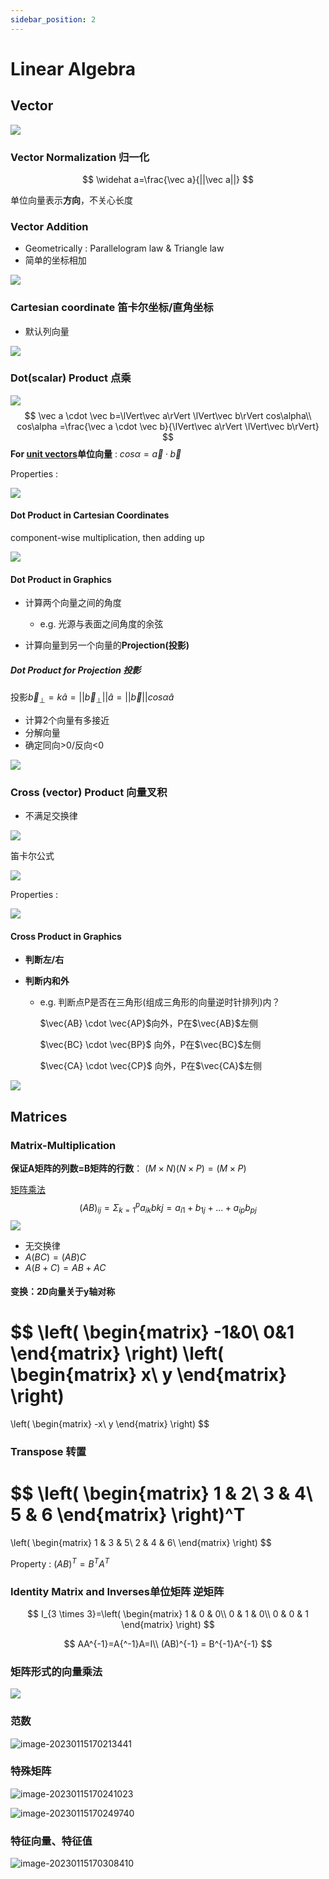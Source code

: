 ```yaml
---
sidebar_position: 2
---
```


# Linear Algebra

## Vector

![](./src/Vector.png)

### Vector Normalization 归一化

$$
\widehat a=\frac{\vec a}{||\vec a||}
$$

单位向量表示**方向**，不关心长度

### Vector Addition

- Geometrically : Parallelogram law & Triangle law
- 简单的坐标相加

![](./src/VectorAddition.png)

### Cartesian coordinate 笛卡尔坐标/直角坐标

- 默认列向量

![](./src/Cartesian-coordinate.png)

### Dot(scalar) Product 点乘

![](./src/点乘.png)
$$
\vec a \cdot \vec b=\lVert\vec a\rVert \lVert\vec b\rVert cos\alpha\\
cos\alpha =\frac{\vec a \cdot \vec b}{\lVert\vec a\rVert \lVert\vec b\rVert}
$$
**For <u>unit vectors</u>单位向量** : $cos\alpha=\vec a · \vec b$

Properties : 

![](./src/点乘Properties.png)

#### Dot Product in Cartesian Coordinates

component-wise multiplication, then adding up

![](./src/Dot-Product-in-Cartesian-Coordinates.png)

#### Dot Product in Graphics

- 计算两个向量之间的角度
  - e.g. 光源与表面之间角度的余弦

- 计算向量到另一个向量的**Projection(投影)**

##### Dot Product for Projection 投影

投影$\vec b_\bot = k\widehat a = ||\vec b_\bot||\widehat a=||\vec b||cos\alpha \widehat a$

- 计算2个向量有多接近
- 分解向量
- 确定同向>0/反向<0

![](./src/Vector-Projection.png)

### Cross (vector) Product 向量叉积

- 不满足交换律

![](./src/CrossProduct.png)

笛卡尔公式

![](./src/CrossProductFormula.png)

Properties :

![](./src/CrossProductproperties.png)

#### Cross Product in Graphics

- **判断左/右**

- **判断内和外**

  - e.g. 判断点P是否在三角形(组成三角形的向量逆时针排列)内？

    $\vec{AB} \cdot \vec{AP}$向外，P在$\vec{AB}$左侧

    $\vec{BC} \cdot \vec{BP}$ 向外，P在$\vec{BC}$左侧

    $\vec{CA} \cdot \vec{CP}$ 向外，P在$\vec{CA}$左侧

![](./src/叉积判断内外.png)

## Matrices

### Matrix-Multiplication

**保证A矩阵的列数=B矩阵的行数**： $(M \times N)(N \times P) = (M \times P)$

[矩阵乘法](https://zhuanlan.zhihu.com/p/158776486)
$$
(AB)_{ij}=\Sigma_{k=1}^pa_{ik}b{kj}=a_{i1}+b_{1j}+...+a_{ip}b_{pj}
$$
![](./src/矩阵乘法.png)

- 无交换律
- $A(BC)=(AB)C$
- $A(B+C)=AB+AC$

#### 变换：2D向量关于y轴对称

$$
\left(
\begin{matrix}
-1&0\\
0&1
\end{matrix}
\right)
\left(
\begin{matrix}
x\\
y
\end{matrix}
\right)
=
\left(
\begin{matrix}
-x\\
y
\end{matrix}
\right)
$$

###  Transpose 转置

$$
\left(
\begin{matrix}
1 & 2\\
3 & 4\\
5 & 6
\end{matrix}
\right)^T
=
\left(
\begin{matrix}
1 & 3 & 5\\
2 & 4 & 6\\
\end{matrix}
\right)
$$

Property : $(AB)^T=B^TA^T$

###  Identity Matrix and Inverses单位矩阵 逆矩阵

$$
I_{3 \times 3}=\left(
\begin{matrix}
1 & 0 & 0\\
0 & 1 & 0\\
0 & 0 & 1
\end{matrix}
\right)
$$

$$
AA^{-1}=A{^-1}A=I\\
(AB)^{-1} = B^{-1}A^{-1}
$$

### 矩阵形式的向量乘法

![](./src/Vector-multiplication-in-Matrix-form.png)

### 范数

![image-20230115170213441](./src/image-20230115170213441.png)

### 特殊矩阵

![image-20230115170241023](./src/image-20230115170241023.png)

![image-20230115170249740](./src/image-20230115170249740.png)

### 特征向量、特征值

![image-20230115170308410](./src/image-20230115170308410.png)